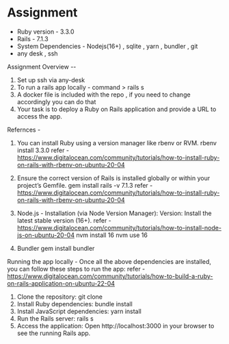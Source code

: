 
# Assignment

* Ruby version - 3.3.0
* Rails - 7.1.3
* System Dependencies - Nodejs(16+) , sqlite , yarn , bundler , git
* any desk , ssh

  
Assignment Overview --
1. Set up ssh via any-desk
2. To run a rails app locally - command > rails s
3. A docker file is included with the repo , if you need to change accordingly you can do that
4. Your task is to deploy a Ruby on Rails application and provide a  URL to access the app.


Refernces -
1. You can install Ruby using a version manager like rbenv or RVM.
   rbenv install 3.3.0
  refer - https://www.digitalocean.com/community/tutorials/how-to-install-ruby-on-rails-with-rbenv-on-ubuntu-20-04

2. Ensure the correct version of Rails is installed globally or within your project’s Gemfile.
   gem install rails -v 7.1.3
   refer - https://www.digitalocean.com/community/tutorials/how-to-install-ruby-on-rails-with-rbenv-on-ubuntu-20-04
   
4. Node.js - Installation (via Node Version Manager):
   Version: Install the latest stable version (16+).
   refer - https://www.digitalocean.com/community/tutorials/how-to-install-node-js-on-ubuntu-20-04
   nvm install 16
   nvm use 16
6. Bundler
  gem install bundler

Running the app locally - Once all the above dependencies are installed, you can follow these steps to run the app: refer - https://www.digitalocean.com/community/tutorials/how-to-build-a-ruby-on-rails-application-on-ubuntu-22-04
1. Clone the repository:  git clone <repo-url>
2. Install Ruby dependencies:   bundle install
3. Install JavaScript dependencies: yarn install
4. Run the Rails server: rails s
5. Access the application:  Open http://localhost:3000 in your browser to see the running Rails app.



